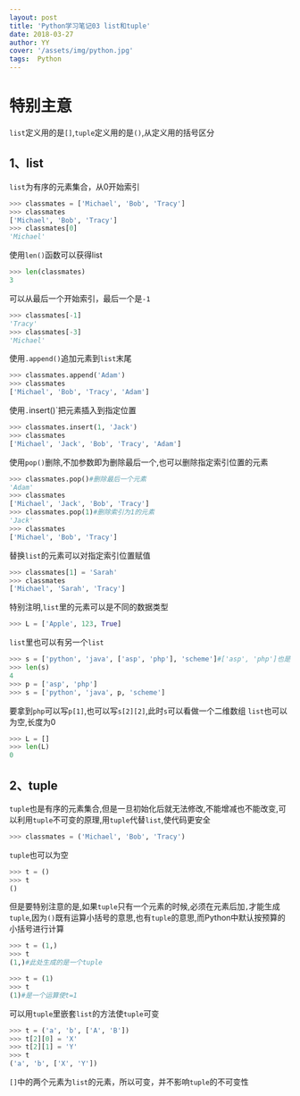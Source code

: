 ```yaml
---
layout: post
title: 'Python学习笔记03 list和tuple'
date: 2018-03-27
author: YY
cover: '/assets/img/python.jpg'
tags:  Python
---
```

# 特别主意 #
`list`定义用的是`[]`,`tuple`定义用的是`()`,从定义用的括号区分

## 1、list ##
`list`为有序的元素集合，从0开始索引
```python
>>> classmates = ['Michael', 'Bob', 'Tracy']
>>> classmates
['Michael', 'Bob', 'Tracy']
>>> classmates[0]
'Michael'
```
使用`len()`函数可以获得list
```python
>>> len(classmates)
3
```
可以从最后一个开始索引，最后一个是`-1`
```python
>>> classmates[-1]
'Tracy'
>>> classmates[-3]
'Michael'
```
使用`.append()`追加元素到`list`末尾
```python
>>> classmates.append('Adam')
>>> classmates
['Michael', 'Bob', 'Tracy', 'Adam']
```
使用`.`insert()`把元素插入到指定位置
```python
>>> classmates.insert(1, 'Jack')
>>> classmates
['Michael', 'Jack', 'Bob', 'Tracy', 'Adam']
```
使用`pop()`删除,不加参数即为删除最后一个,也可以删除指定索引位置的元素
```python
>>> classmates.pop()#删除最后一个元素
'Adam'
>>> classmates
['Michael', 'Jack', 'Bob', 'Tracy']
>>> classmates.pop(1)#删除索引为1的元素
'Jack'
>>> classmates
['Michael', 'Bob', 'Tracy']
```
替换`list`的元素可以对指定索引位置赋值
```python
>>> classmates[1] = 'Sarah'
>>> classmates
['Michael', 'Sarah', 'Tracy']
```

特别注明,`list`里的元素可以是不同的数据类型
```python
>>> L = ['Apple', 123, True]
```
`list`里也可以有另一个`list`
```python
>>> s = ['python', 'java', ['asp', 'php'], 'scheme']#['asp', 'php']也是一个list
>>> len(s)
4
>>> p = ['asp', 'php']
>>> s = ['python', 'java', p, 'scheme']
```
要拿到`php`可以写`p[1]`,也可以写`s[2][2]`,此时`s`可以看做一个二维数组
`list`也可以为空,长度为0
```python
>>> L = []
>>> len(L)
0
```

## 2、tuple ##
`tuple`也是有序的元素集合,但是一旦初始化后就无法修改,不能增减也不能改变,可以利用`tuple`不可变的原理,用`tuple`代替`list`,使代码更安全
```python
>>> classmates = ('Michael', 'Bob', 'Tracy')
```
`tuple`也可以为空
```python
>>> t = ()
>>> t
()
```
但是要特别注意的是,如果`tuple`只有一个元素的时候,必须在元素后加`,`才能生成`tuple`,因为`()`既有运算小括号的意思,也有`tuple`的意思,而Python中默认按预算的小括号进行计算
```python
>>> t = (1,)
>>> t
(1,)#此处生成的是一个tuple
```
```python
>>> t = (1)
>>> t
(1)#是一个运算使t=1
```
可以用`tuple`里嵌套`list`的方法使`tuple`可变
```python
>>> t = ('a', 'b', ['A', 'B'])
>>> t[2][0] = 'X'
>>> t[2][1] = 'Y'
>>> t
('a', 'b', ['X', 'Y'])
```
`[]`中的两个元素为`list`的元素，所以可变，并不影响`tuple`的不可变性
